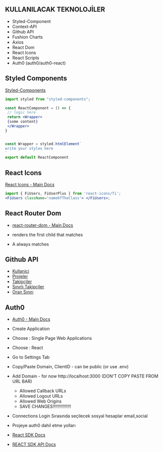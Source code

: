 ## KULLANILACAK TEKNOLOJİLER

- Styled-Component
- Context-API
- Github API
- Fushion Charts
- Axios
- React Dom
- React Icons
- React Scripts
- Auth0 (auth0/auth0-react)

## Styled Components

[Styled-Components](https://styled-components.com/)

```jsx
import styled from "styled-components";

const ReactComponent = () => {
 // logic here
 return <Wrapper>
 {some content}
 </Wrapper>
}


const Wrapper = styled.htmlElement`
write your styles here
`
export default ReactComponent
```

## React Icons

[React Icons - Main Docs](https://react-icons.github.io/react-icons/)

```jsx
import { FiUsers, FiUserPlus } from 'react-icons/fi';
<FiUsers className='nameOfTheClass'> </FiUsers>;
```

## React Router Dom

- [react-router-dom - Main Docs](https://reactrouter.com/web/guides/quick-start)

- <Switch> renders the first child <Route> that matches
- A <Route path="*"> always matches

## Github API

- [Kullanici](https://api.github.com/users/ckymn)
- [Projeler](https://api.github.com/users/ckymn/repos?per_page=100)
- [Takipçiler](https://api.github.com/users/ckymn/followers)
- [Sınırlı Takipçiler](https://api.github.com/users/ckymn/followers?per_page=100)
- [Oran Sınırı](https://api.github.com/rate_limit)

## Auth0

- [Auth0 - Main Docs](https://auth0.com/)

- Create Application
- Choose : Single Page Web Applications
- Choose : React
- Go to Settings Tab
- Copy/Paste Domain, ClientID - can be public (or use .env)
- Add Domain -
  for now http://localhost:3000 (DON'T COPY PASTE FROM URL BAR)

  - Allowed Callback URLs
  - Allowed Logout URLs
  - Allowed Web Origins
  - SAVE CHANGES!!!!!!!!!!!!!!!

- Connections Login Sırasında seçilecek sosyal hesaplar
  email,social
- Projeye auth0 dahil etme yolları
- [React SDK Docs](https://auth0.com/docs/libraries/auth0-react)
- [REACT SDK API Docs](https://auth0.github.io/auth0-react/)
